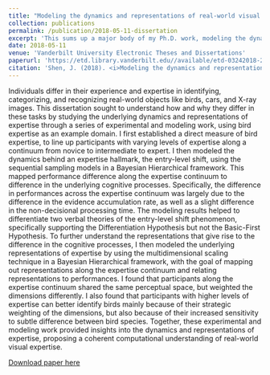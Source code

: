 ```yaml
---
title: "Modeling the dynamics and representations of real-world visual expertise."
collection: publications
permalink: /publication/2018-05-11-dissertation
excerpt: 'This sums up a major body of my Ph.D. work, modeling the dynamics and representations of real-world visual expertise.'
date: 2018-05-11
venue: 'Vanderbilt University Electronic Theses and Dissertations'
paperurl: 'https://etd.library.vanderbilt.edu//available/etd-03242018-201027/'
citation: 'Shen, J. (2018). <i>Modeling the dynamics and representations of real-world visual expertise</i>. Retrieved from Vanderbilt University Electronic Theses and Dissertations. <br>'
---
```

Individuals differ in their experience and expertise in identifying, categorizing, and recognizing real-world objects like birds, 
cars, and X-ray images. This dissertation sought to understand how and why they differ in these tasks by studying the underlying 
dynamics and representations of expertise through a series of experimental and modeling work, using bird expertise as an example 
domain. I first established a direct measure of bird expertise, to line up participants with varying levels of expertise along a 
continuum from novice to intermediate to expert. I then modeled the dynamics behind an expertise hallmark, the entry-level shift, 
using the sequential sampling models in a Bayesian Hierarchical framework. This mapped performance difference along the expertise 
continuum to difference in the underlying cognitive processes. Specifically, the difference in performances across the expertise 
continuum was largely due to the difference in the evidence accumulation rate, as well as a slight difference in the non-decisional 
processing time. The modeling results helped to differentiate two verbal theories of the entry-level shift phenomenon, specifically 
supporting the Differentiation Hypothesis but not the Basic-First Hypothesis. To further understand the representations that give rise 
to the difference in the cognitive processes, I then modeled the underlying representations of expertise by using the multidimensional 
scaling technique in a Bayesian Hierarchical framework, with the goal of mapping out representations along the expertise continuum and 
relating representations to performances. I found that participants along the expertise continuum shared the same perceptual space, but 
weighted the dimensions differently. I also found that participants with higher levels of expertise can better identify birds mainly 
because of their strategic weighting of the dimensions, but also because of their increased sensitivity to subtle difference between 
bird species. Together, these experimental and modeling work provided insights into the dynamics and representations of expertise, 
proposing a coherent computational understanding of real-world visual expertise.

[Download paper here](https://drive.google.com/file/d/1VR_-Mcp7cNYW_zTQrtLrYDNY0_OwcEnE/view?usp=sharing)
